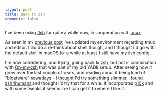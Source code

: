 ```yaml
---
layout: post
title: Back to zsh
comments: false
---
```


I've been using <a href="https:fishshell.com">fish</a> for quite a while now, in cooperation with <a href="https://tmux.github.io">tmux</a>.
<p>
As seen in my <a href="https://jby.github.io/new-fish-tmux-nvim-setup/">previous post</a> I've updated my environment regarding tmux and editor. I did do a re-think about shell though, and I thought I'd go with the default shell in macOS for a while at least. I still have my fish config.
<p>
I'm now considering, and trying, going back to <a href="https://www.zsh.org/">zsh</a>, but not in combination with <a href="https://ohmyz.sh/">Oh-my-zsh</a> that was part of my old YADR setup. After seeing how it grew over the last couple of years, and reading about it being kind of "bloatware" nowadays - I thought I'd try something slimmer. I found <a href="https://github.com/romkatv/zsh4humans">zsh4humans</a> and thought I'd try that for a while. It incorporates <a href="https://github.com/romkatv/powerlevel10k">p10k</a> and with some tweaks it seems like I can get it to where I like it.

